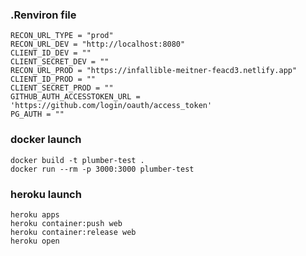 ### .Renviron file

```
RECON_URL_TYPE = "prod"
RECON_URL_DEV = "http://localhost:8080"
CLIENT_ID_DEV = ""
CLIENT_SECRET_DEV = ""
RECON_URL_PROD = "https://infallible-meitner-feacd3.netlify.app"
CLIENT_ID_PROD = ""
CLIENT_SECRET_PROD = ""
GITHUB_AUTH_ACCESSTOKEN_URL = 'https://github.com/login/oauth/access_token'
PG_AUTH = ""
```

### docker launch

```
docker build -t plumber-test .
docker run --rm -p 3000:3000 plumber-test
```

### heroku launch

```
heroku apps
heroku container:push web
heroku container:release web
heroku open
```